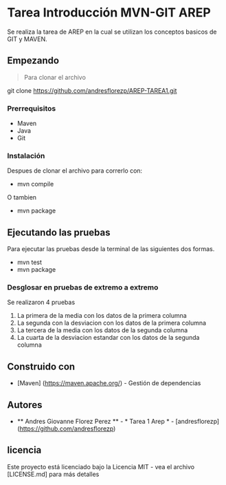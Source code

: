 # Tarea Introducción MVN-GIT AREP

Se realiza la tarea de AREP en la cual se utilizan los conceptos basicos de GIT y MAVEN.

## Empezando

>Para clonar el archivo 

git clone https://github.com/andresflorezp/AREP-TAREA1.git

>
### Prerrequisitos
* Maven
* Java
* Git


### Instalación

Despues de clonar el archivo para correrlo con:
* mvn compile 

O tambien

* mvn package



## Ejecutando las pruebas

Para ejecutar las pruebas desde la terminal de las siguientes dos formas.

* mvn test
* mvn package

### Desglosar en pruebas de extremo a extremo

Se realizaron 4 pruebas

1) La primera de la media con los datos de la primera columna
2)  La segunda con la desviacion con los datos de la primera columna
3) La tercera de la media con los datos de la segunda columna
4) La cuarta de la desviacion estandar con los datos de la segunda columna




## Construido con

* [Maven] (https://maven.apache.org/) - Gestión de dependencias




## Autores

* ** Andres Giovanne Florez Perez ** - * Tarea 1 Arep * - [andresflorezp] (https://github.com/andresflorezp)
<!--
Consulte también la lista de [colaboradores] (https://github.com/your/project/contributors) que participaron en este proyecto.-->

## licencia

Este proyecto está licenciado bajo la Licencia MIT - vea el archivo [LICENSE.md] para más detalles
<!--
## Agradecimientos

* Hat tip a cualquiera cuyo código haya sido utilizado.
* Inspiración
* etc
-->